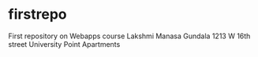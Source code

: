 # firstrepo
First repository on Webapps course
Lakshmi Manasa Gundala 
1213 W 16th street University Point Apartments 
